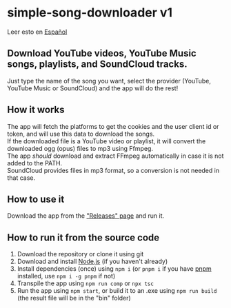 # simple-song-downloader v1
Leer esto en [Español](./readme/README.es.md)

## Download YouTube videos, YouTube Music songs, playlists, and SoundCloud tracks.

Just type the name of the song you want, select the provider (YouTube, YouTube Music or SoundCloud) and the app will do the rest!

## How it works

The app will fetch the platforms to get the cookies and the user client id or token, and will use this data to download the songs.\
If the downloaded file is a YouTube video or playlist, it will convert the downloaded ogg (opus) files to mp3 using Ffmpeg.\
The app *should* download and extract FFmpeg automatically in case it is not added to the PATH.\
SoundCloud provides files in mp3 format, so a conversion is not needed in that case.

## How to use it

Download the app from the ["Releases" page](https://github.com/TheBrunoRM/simple-song-downloader/releases/) and run it.

## How to run it from the source code

1) Download the repository or clone it using git
2) Download and install [Node.js](https://nodejs.org/) (if you haven't already)
3) Install dependencies (once) using `npm i` (or `pnpm i` if you have [pnpm](https://pnpm.io/installation#using-npm) installed, use `npm i -g pnpm` if not)
4) Transpile the app using `npm run comp` or `npx tsc`
5) Run the app using `npm start`, or build it to an .exe using `npm run build` (the result file will be in the "bin" folder)